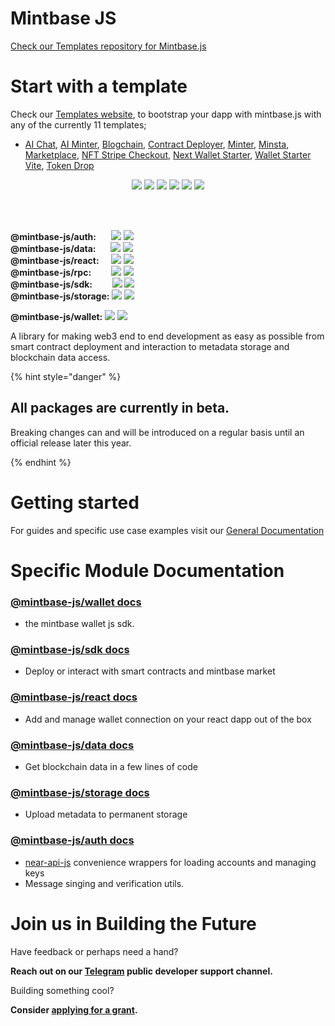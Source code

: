 # Mintbase JS

[Check our Templates repository for Mintbase.js](https://github.com/Mintbase/templates)

# Start with a template

Check our [Templates website](https://templates.mintbase.xyz/), to bootstrap your dapp with mintbase.js with any of the currently 11 templates;
- [AI Chat](https://templates.mintbase.xyz/templates/ai-chat), [AI Minter](https://templates.mintbase.xyz/templates/ai-minter), [Blogchain](https://templates.mintbase.xyz/templates/blogchain), [Contract Deployer](https://templates.mintbase.xyz/templates/contract-deployer), [Minter](https://templates.mintbase.xyz/templates/minter), [Minsta](https://templates.mintbase.xyz/templates/minsta), [Marketplace](https://templates.mintbase.xyz/templates/marketplace), [NFT Stripe Checkout](https://templates.mintbase.xyz/templates/nft-stripe-checkout), [Next Wallet Starter](https://templates.mintbase.xyz/templates/starter-next), [Wallet Starter Vite](https://templates.mintbase.xyz/templates/starter-vite), [Token Drop](https://templates.mintbase.xyz/templates/simple-token-drop)


<p align="center">
<img src="https://img.shields.io/github/v/release/mintbase/mintbase-js" />
<img src="https://img.shields.io/github/release-date/mintbase/mintbase-js" />
<img src="https://img.shields.io/github/actions/workflow/status/mintbase/mintbase-js/branch-publish.yml" />
<img src="https://img.shields.io/github/commit-activity/m/mintbase/mintbase-js" />
 <img src="https://img.shields.io/npm/l/@mintbase-js/react"/>
<a href="https://coveralls.io/github/Mintbase/mintbase-js?branch=beta" target="_blank"> <img src="https://coveralls.io/repos/github/Mintbase/mintbase-js/badge.svg?branch=beta"/> </a>

</p>
<br/>
<br/>
<p>
<b>@mintbase-js/auth:</b>
 &nbsp;&nbsp;&nbsp;&nbsp;&nbsp;<img src='https://img.shields.io/npm/dw/@mintbase-js/auth' />
<img src='https://img.shields.io/bundlephobia/min/@mintbase-js/auth' />
<br/>
<b>@mintbase-js/data:</b>
 &nbsp;&nbsp;&nbsp;&nbsp;&nbsp;<img src='https://img.shields.io/npm/dw/@mintbase-js/data' />
<img src='https://img.shields.io/bundlephobia/min/@mintbase-js/data' />
<br/>
<b>@mintbase-js/react:</b>
 &nbsp;&nbsp;&nbsp;&nbsp;<img src='https://img.shields.io/npm/dw/@mintbase-js/react' />
<img src='https://img.shields.io/bundlephobia/min/@mintbase-js/react' />
<br/>
<b>@mintbase-js/rpc:</b>
 &nbsp;&nbsp;&nbsp;&nbsp;&nbsp;&nbsp;&nbsp;<img src='https://img.shields.io/npm/dw/@mintbase-js/rpc' />
<img src='https://img.shields.io/bundlephobia/min/@mintbase-js/rpc' />
<br/>
<b>@mintbase-js/sdk:</b>
 &nbsp;&nbsp;&nbsp;&nbsp;&nbsp;&nbsp;&nbsp;<img src='https://img.shields.io/npm/dw/@mintbase-js/sdk' />
<img src='https://img.shields.io/bundlephobia/min/@mintbase-js/sdk' />
<br/>
<b>@mintbase-js/storage:</b>
<img src='https://img.shields.io/npm/dw/@mintbase-js/storage' />
<img src='https://img.shields.io/bundlephobia/min/@mintbase-js/storage' />
</p>
<b>@mintbase-js/wallet:</b>
<img src='https://img.shields.io/npm/dw/@mintbase-js/wallet' />
<img src='https://img.shields.io/bundlephobia/min/@mintbase-js/wallet' />
</p>

A library for making web3 end to end development as easy as possible from smart contract deployment and interaction to metadata storage and blockchain data access.

{% hint style="danger" %}
## All packages are currently in beta.
Breaking changes can and will be introduced on a regular basis until an official release later this year.

{% endhint %}



# Getting started

For guides and specific use case examples visit our [General Documentation](https://docs.mintbase.xyz/dev/getting-started)


# Specific Module Documentation


### [@mintbase-js/wallet docs](packages/wallet)
  - the mintbase wallet js sdk.

### [@mintbase-js/sdk docs](packages/sdk)

  - Deploy or interact with smart contracts and mintbase market

 ### [@mintbase-js/react docs](packages/react)
  - Add and manage wallet connection on your react dapp out of the box

### [@mintbase-js/data docs](packages/data)
  - Get blockchain data in a few lines of code

### [@mintbase-js/storage docs](packages/auth/)
  - Upload metadata to permanent storage

### [@mintbase-js/auth docs](packages/auth/)
 - [near-api-js](https://github.com/near/near-api-js) convenience wrappers for loading accounts and managing keys
 - Message singing and verification utils.



# Join us in Building the Future

Have feedback or perhaps need a hand?

**Reach out on our [Telegram](https://t.me/mintdev) public developer support channel.**

Building something cool?

**Consider [applying for a grant](https://github.com/Mintbase/Grants-Program).**
